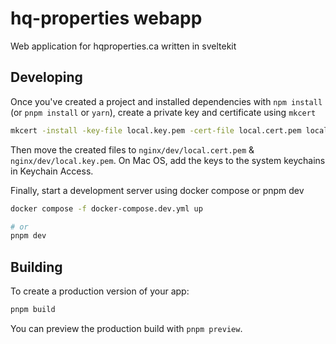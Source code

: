 # hq-properties webapp

Web application for hqproperties.ca written in sveltekit

## Developing

Once you've created a project and installed dependencies with `npm install` (or `pnpm install` or `yarn`), create a private key and certificate using `mkcert`

```bash
mkcert -install -key-file local.key.pem -cert-file local.cert.pem localhost foo.local
```

Then move the created files to `nginx/dev/local.cert.pem` & `nginx/dev/local.key.pem`.
On Mac OS, add the keys to the system keychains in Keychain Access.

Finally, start a development server using docker compose or pnpm dev

```bash
docker compose -f docker-compose.dev.yml up

# or
pnpm dev
```

## Building

To create a production version of your app:

```bash
pnpm build
```

You can preview the production build with `pnpm preview`.
